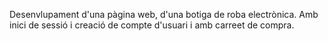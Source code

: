 Desenvlupament d'una pàgina web, d'una botiga de roba electrònica. Amb inici de sessió i creació de compte d'usuari i amb carreet de compra. 
